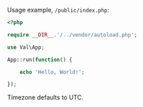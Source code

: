 
Usage example, `/public/index.php`:

```php
<?php

require __DIR__.'/../vendor/autoload.php';

use Val\App;

App::run(function() {

    echo 'Hello, World!';

});
```

Timezone defaults to UTC.